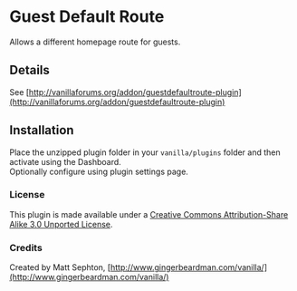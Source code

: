 # Guest Default Route

Allows a different homepage route for guests.

## Details
See [http://vanillaforums.org/addon/guestdefaultroute-plugin](http://vanillaforums.org/addon/guestdefaultroute-plugin)

## Installation
Place the unzipped plugin folder in your `vanilla/plugins` folder and then activate using the Dashboard.  
Optionally configure using plugin settings page.

### License
This plugin is made available under a [Creative Commons Attribution-Share Alike 3.0 Unported License](http://creativecommons.org/licenses/by-sa/3.0).

### Credits
Created by Matt Sephton, [http://www.gingerbeardman.com/vanilla/](http://www.gingerbeardman.com/vanilla/)